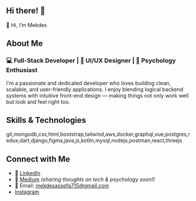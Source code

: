 ## Hi there! 👋

👋 Hi, I’m Mekdes



## About Me

### 💻 Full-Stack Developer | 🎨 UI/UX Designer | 🧠 Psychology Enthusiast

I'm a passionate and dedicated developer who loves building clean, scalable, and user-friendly applications. I enjoy blending logical backend systems with intuitive front-end design — making things not only work well but look and feel right too.

## Skills & Technologies

git,mongodb,css,html,bootstrap,tailwind,aws,docker,graphql,vue,postgres,redux,dart,django,figma,java,js,kotlin,mysql,nodejs,postman,react,threejs

## Connect with Me

- 💼 [LinkedIn](https://www.linkedin.com/in/mekdes-assefa-44b94a31b/) 
- 🧠 [Medium](https://medium.com/@mekdesassefa715) *(sharing thoughts on tech & psychology soon!)*
- 💌 Email: mekdesassefa715@gmail.com
- [Instagram](https://www.instagram.com/)
